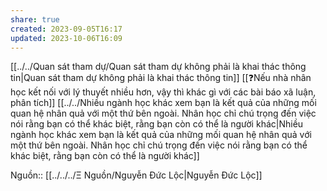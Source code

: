 ```yaml
---
share: true
created: 2023-09-05T16:17
updated: 2023-10-06T16:09
---
```

[[../../Quan sát tham dự/Quan sát tham dự không phải là khai thác thông tin|Quan sát tham dự không phải là khai thác thông tin]]
[[❓Nếu nhà nhân học kết nối với lý thuyết nhiều hơn, vậy thì khác gì với các bài báo xã luận, phân tích]] 
[[../../Nhiều ngành học khác xem bạn là kết quả của những mối quan hệ nhân quả với một thứ bên ngoài. Nhân học chỉ chú trọng đến việc nói rằng bạn có thể khác biệt, rằng bạn còn có thể là người khác|Nhiều ngành học khác xem bạn là kết quả của những mối quan hệ nhân quả với một thứ bên ngoài. Nhân học chỉ chú trọng đến việc nói rằng bạn có thể khác biệt, rằng bạn còn có thể là người khác]]

Nguồn:: [[../../../Ξ Nguồn/Nguyễn Đức Lộc|Nguyễn Đức Lộc]]

